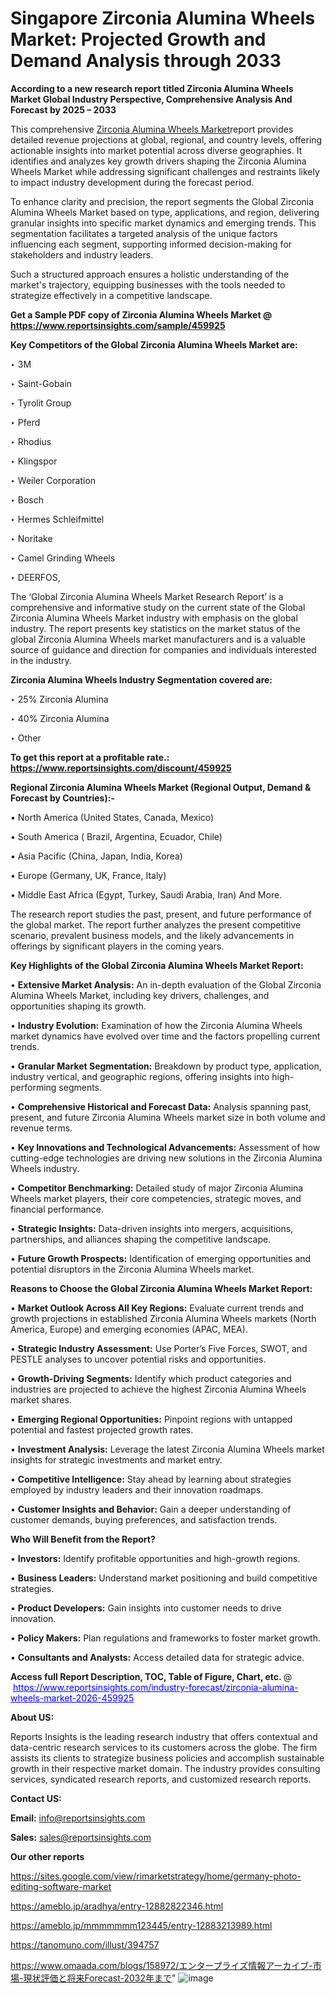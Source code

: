 # Singapore Zirconia Alumina Wheels Market: Projected Growth and Demand Analysis through 2033

<strong>According to a new research report titled Zirconia Alumina Wheels Market Global Industry Perspective, Comprehensive Analysis And Forecast by 2025 – 2033</strong>

This comprehensive <a href=https://www.reportsinsights.com/sample/459925>Zirconia Alumina Wheels Market</a>report provides detailed revenue projections at global, regional, and country levels, offering actionable insights into market potential across diverse geographies. It identifies and analyzes key growth drivers shaping the Zirconia Alumina Wheels Market while addressing significant challenges and restraints likely to impact industry development during the forecast period.

To enhance clarity and precision, the report segments the Global Zirconia Alumina Wheels Market based on type, applications, and region, delivering granular insights into specific market dynamics and emerging trends. This segmentation facilitates a targeted analysis of the unique factors influencing each segment, supporting informed decision-making for stakeholders and industry leaders.

Such a structured approach ensures a holistic understanding of the market's trajectory, equipping businesses with the tools needed to strategize effectively in a competitive landscape.

<strong>Get a Sample PDF copy of Zirconia Alumina Wheels Market </strong><strong>@<a href=https://www.reportsinsights.com/sample/459925 style=color:#0000ff;> https://www.reportsinsights.com/sample/459925</a></strong></font>

<strong>Key Competitors of the Global Zirconia Alumina Wheels Market are:</strong>

‣ 3M

‣ Saint-Gobain

‣ Tyrolit Group

‣ Pferd

‣ Rhodius

‣ Klingspor

‣ Weiler Corporation

‣ Bosch

‣ Hermes Schleifmittel

‣ Noritake

‣ Camel Grinding Wheels

‣ DEERFOS,

The ‘Global Zirconia Alumina Wheels Market Research Report’ is a comprehensive and informative study on the current state of the Global Zirconia Alumina Wheels Market industry with emphasis on the global industry. The report presents key statistics on the market status of the global Zirconia Alumina Wheels market manufacturers and is a valuable source of guidance and direction for companies and individuals interested in the industry.

<strong>Zirconia Alumina Wheels Industry Segmentation covered are:</strong>

‣ 25% Zirconia Alumina

‣ 40% Zirconia Alumina

‣ Other

<strong>To get this report at a profitable rate.: <a href=https://www.reportsinsights.com/discount/459925 style=color:#0000ff;>https://www.reportsinsights.com/discount/459925</a></strong></font>

<strong>Regional Zirconia Alumina Wheels Market (Regional Output, Demand &amp; Forecast by Countries):-</strong>

• North America (United States, Canada, Mexico)

• South America ( Brazil, Argentina, Ecuador, Chile)

• Asia Pacific (China, Japan, India, Korea)

• Europe (Germany, UK, France, Italy)

• Middle East Africa (Egypt, Turkey, Saudi Arabia, Iran) And More.

The research report studies the past, present, and future performance of the global market. The report further analyzes the present competitive scenario, prevalent business models, and the likely advancements in offerings by significant players in the coming years.

<strong>Key Highlights of the Global Zirconia Alumina Wheels Market Report:</strong>

• <strong>Extensive Market Analysis:</strong> An in-depth evaluation of the Global Zirconia Alumina Wheels Market, including key drivers, challenges, and opportunities shaping its growth.

• <strong>Industry Evolution:</strong> Examination of how the Zirconia Alumina Wheels market dynamics have evolved over time and the factors propelling current trends.

• <strong>Granular Market Segmentation:</strong> Breakdown by product type, application, industry vertical, and geographic regions, offering insights into high-performing segments.

• <strong>Comprehensive Historical and Forecast Data:</strong> Analysis spanning past, present, and future Zirconia Alumina Wheels market size in both volume and revenue terms.

• <strong>Key Innovations and Technological Advancements:</strong> Assessment of how cutting-edge technologies are driving new solutions in the Zirconia Alumina Wheels industry.

• <strong>Competitor Benchmarking:</strong> Detailed study of major Zirconia Alumina Wheels market players, their core competencies, strategic moves, and financial performance.

• <strong>Strategic Insights:</strong> Data-driven insights into mergers, acquisitions, partnerships, and alliances shaping the competitive landscape.

• <strong>Future Growth Prospects:</strong> Identification of emerging opportunities and potential disruptors in the Zirconia Alumina Wheels market.

<strong>Reasons to Choose the Global Zirconia Alumina Wheels Market Report:</strong>

• <strong>Market Outlook Across All Key Regions:</strong> Evaluate current trends and growth projections in established Zirconia Alumina Wheels markets (North America, Europe) and emerging economies (APAC, MEA).

• <strong>Strategic Industry Assessment:</strong> Use Porter’s Five Forces, SWOT, and PESTLE analyses to uncover potential risks and opportunities.

• <strong>Growth-Driving Segments:</strong> Identify which product categories and industries are projected to achieve the highest Zirconia Alumina Wheels market shares.

• <strong>Emerging Regional Opportunities:</strong> Pinpoint regions with untapped potential and fastest projected growth rates.

• <strong>Investment Analysis:</strong> Leverage the latest Zirconia Alumina Wheels market insights for strategic investments and market entry.

• <strong>Competitive Intelligence:</strong> Stay ahead by learning about strategies employed by industry leaders and their innovation roadmaps.

• <strong>Customer Insights and Behavior:</strong> Gain a deeper understanding of customer demands, buying preferences, and satisfaction trends.

<strong>Who Will Benefit from the Report?</strong>

• <strong>Investors:</strong> Identify profitable opportunities and high-growth regions.

• <strong>Business Leaders:</strong> Understand market positioning and build competitive strategies.

• <strong>Product Developers:</strong> Gain insights into customer needs to drive innovation.

• <strong>Policy Makers:</strong> Plan regulations and frameworks to foster market growth.

• <strong>Consultants and Analysts:</strong> Access detailed data for strategic advice.
</ul>
<strong>Access full Report Description, TOC, Table of Figure, Chart, etc. </strong>@  <a href=https://www.reportsinsights.com/industry-forecast/zirconia-alumina-wheels-market-2026-459925 style=color:#0000ff;>https://www.reportsinsights.com/industry-forecast/zirconia-alumina-wheels-market-2026-459925</a></font>

<strong><strong>About US</strong>:</strong>

Reports Insights is the leading research industry that offers contextual and data-centric research services to its customers across the globe. The firm assists its clients to strategize business policies and accomplish sustainable growth in their respective market domain. The industry provides consulting services, syndicated research reports, and customized research reports.

<strong>Contact US:</strong>

<p class=""""><b>Email:</b> <a href=mailto:info@reportsinsights.com>info@reportsinsights.com</a></p>
<p class=""""><b>Sales:</b> <a href=mailto:sales@reportsinsights.com>sales@reportsinsights.com</a></p>

<strong>Our other reports</strong>

<a href=https://sites.google.com/view/rimarketstrategy/home/germany-photo-editing-software-market>https://sites.google.com/view/rimarketstrategy/home/germany-photo-editing-software-market</a>

<a href=https://ameblo.jp/aradhya/entry-12882822346.html>https://ameblo.jp/aradhya/entry-12882822346.html</a>

<a href=https://ameblo.jp/mmmmmmm123445/entry-12883213989.html>https://ameblo.jp/mmmmmmm123445/entry-12883213989.html</a>

<a href=https://tanomuno.com/illust/394757>https://tanomuno.com/illust/394757</a>

<a href=https://www.omaada.com/blogs/158972/エンタープライズ情報アーカイブ-市場-現状評価と将来Forecast-2032年まで>https://www.omaada.com/blogs/158972/エンタープライズ情報アーカイブ-市場-現状評価と将来Forecast-2032年まで</a>"
![image](https://github.com/user-attachments/assets/06e199be-b756-425b-ac3c-fc430fc7c685)
